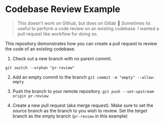 # Codebase Review Example

> This doesn't work on Github, but does on Gitlab :shrug:
Sometimes its useful to perform a code review on an existing codebase.
I wanted a pull request like workflow for doing so. 

This repository demonstrates how you can create a pull request to review the code of an existing codebase.

1. Check out a new branch with no parent commit.

`git switch --orphan "pr-review"`

2. Add an empty commit to the branch
`git commit -m "empty" --allow-empty`

3. Push the branch to your remote repository.
`git push --set-upstream origin pr-review`

4. Create a new pull request (aka merge request). Make sure to set the _source_ branch as the branch to you wish to review. Set the _target_ branch as the empty branch (`pr-review` in this example)
